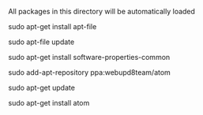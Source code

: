 All packages in this directory will be automatically loaded

sudo apt-get install apt-file

sudo apt-file update

sudo apt-get install software-properties-common

sudo add-apt-repository ppa:webupd8team/atom

sudo apt-get update

sudo apt-get install atom
